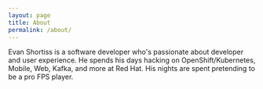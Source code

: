 ```yaml
---
layout: page
title: About
permalink: /about/
---
```


Evan Shortiss is a software developer who's passionate about developer and user experience. He spends his days hacking on OpenShift/Kubernetes, Mobile, Web, Kafka, and more at Red Hat. His nights are spent pretending to be a pro FPS player.
